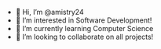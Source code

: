 - 👋 Hi, I’m @amistry24
- 👀 I’m interested in Software Development!
- 🌱 I’m currently learning Computer Science
- 💞️ I’m looking to collaborate on all projects!

<!---
amistry24/amistry24 is a ✨ special ✨ repository because its `README.md` (this file) appears on your GitHub profile.
You can click the Preview link to take a look at your changes.
--->
